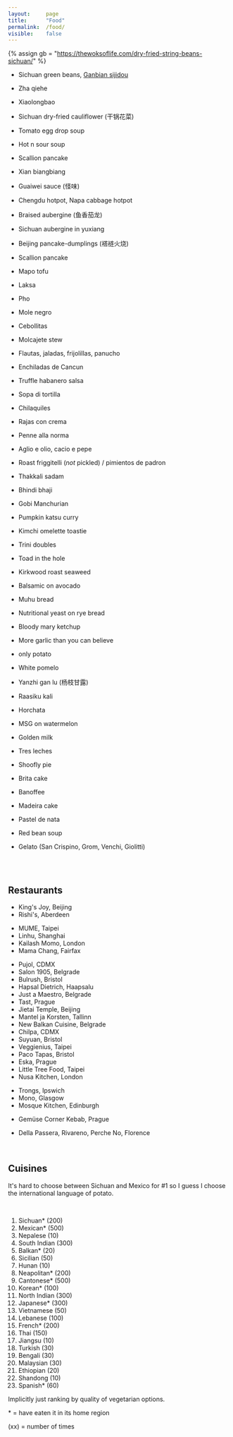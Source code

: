 ```yaml
---
layout:     page
title:      "Food"
permalink:  /food/
visible:    false
---
```


{%  assign gb = "https://thewoksoflife.com/dry-fried-string-beans-sichuan/"    %}


* Sichuan green beans, <a href="{{gb}}">Ganbian sijidou</a>
* Zha qiehe
* Xiaolongbao
* Sichuan dry-fried cauliflower (干锅花菜)
* Tomato egg drop soup
* Hot n sour soup
* Scallion pancake
* Xian biangbiang
* Guaiwei sauce (怪味)
* Chengdu hotpot, Napa cabbage hotpot 
* Braised aubergine (鱼香茄龙)
* Sichuan aubergine in yuxiang 
* Beijing pancake-dumplings (褡裢火烧)
* Scallion pancake
* Mapo tofu
* Laksa
* Pho
* Mole negro
* Cebollitas
* Molcajete stew
* Flautas, jaladas, frijolillas, panucho
* Enchiladas de Cancun
* Truffle habanero salsa
* Sopa di tortilla
* Chilaquiles
* Rajas con crema
* Penne alla norma
* Aglio e olio, cacio e pepe
* Roast friggitelli (_not_ pickled) / pimientos de padron
* Thakkali sadam 
* Bhindi bhaji
* Gobi Manchurian
* Pumpkin katsu curry
* Kimchi omelette toastie
* Trini doubles
* Toad in the hole
* Kirkwood roast seaweed
* Balsamic on avocado
* Muhu bread
* Nutritional yeast on rye bread
* Bloody mary ketchup
* More garlic than you can believe
* only potato

* White pomelo
* Yanzhi gan lu (杨枝甘露)
* Raasiku kali 
* Horchata
* MSG on watermelon
* Golden milk
* Tres leches
* Shoofly pie
* Brita cake
* Banoffee
* Madeira cake
* Pastel de nata
* Red bean soup
* Gelato (San Crispino, Grom, Venchi, Giolitti)

<br><br>

## Restaurants

* King's Joy, Beijing
* Rishi's, Aberdeen
<!-- * Mestizo, London -->
* MUME, Taipei
* Linhu, Shanghai
* Kailash Momo, London
* Mama Chang, Fairfax
<!-- * Wolkite, London -->
<!-- * Shapur, London -->
<!-- * San Carlo, Bristol -->
* Pujol, CDMX
* Salon 1905, Belgrade
* Bulrush, Bristol
* Hapsal Dietrich, Haapsalu
* Just a Maestro, Belgrade
* Tast, Prague
* Jietai Temple, Beijing
* Mantel ja Korsten, Tallinn
* New Balkan Cuisine, Belgrade
* Chilpa, CDMX
* Suyuan, Bristol
* Veggienius, Taipei
* Paco Tapas, Bristol
* Eska, Prague
* Little Tree Food, Taipei
* Nusa Kitchen, London
<!-- * Eat-a-Pitta, Bristol -->
* Trongs, Ipswich
* Mono, Glasgow
* Mosque Kitchen, Edinburgh
<!-- * Woorijip, New York -->
<!-- * Wicca, Laulasmaa -->
<!-- * Antonínovo pekařství, Prague -->
* Gemüse Corner Kebab, Prague 
<!-- * San Crispino, Grom, Giolitti, Rome -->
* Della Passera, Rivareno, Perche No, Florence
<!-- * Le Vespe, Florence -->
<!-- * Castizo, CDMX -->
<!-- * El Califa, CDMX -->
<!-- * Chinampa, CDMX -->
<!-- * Chilaquiles del Barrio, CDMX -->
<!-- * Frutos prohibidos, CDMX -->
<!-- * Plantasia, CDMX -->
<!-- * Nueve Nueve, CDMX -->
<!-- * Areperia, CDMX -->
<!-- * Azul Condesa, CDMX -->

<br>

## Cuisines

It's hard to choose between Sichuan and Mexico for #1 so I guess I choose the international language of potato.

<br>


1. Sichuan* (200)
2. Mexican* (500)
3. Nepalese (10)
4. South Indian (300)
5. Balkan* (20)
4. Sicilian (50)
6. Hunan (10)
5. Neapolitan* (200)
6. Cantonese* (500)
5. Korean* (100)
8. North Indian (300)
9. Japanese* (300)
7. Vietnamese (50)
11. Lebanese (100)
13. French* (200)
10. Thai (150)
12. Jiangsu (10)
12. Turkish (30)
14. Bengali (30)
15. Malaysian (30)
16. Ethiopian (20)
17. Shandong (10)
17. Spanish* (60)

Implicitly just ranking by quality of vegetarian options.


 \* = have eaten it in its home region
 
 (xx) = number of times